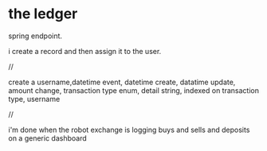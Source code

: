 # the ledger

spring endpoint.

i create a record and then assign it to the user.

//

create a username,datetime event, datetime create, datatime update, amount change, transaction type enum, detail string, indexed on transaction type, username

//

i'm done when the robot exchange is logging buys and sells and deposits on a generic dashboard
